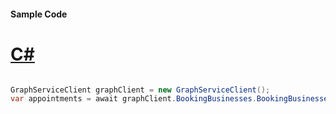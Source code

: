 #### Sample Code
# [C#](#tab/Csharp)

```C#

GraphServiceClient graphClient = new GraphServiceClient();
var appointments = await graphClient.BookingBusinesses.BookingBusinesses.Appointments.Request().GetAsync();

```